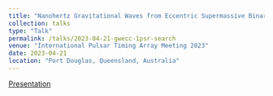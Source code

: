 ```yaml
---
title: "Nanohertz Gravitational Waves from Eccentric Supermassive Binaries: A Pilot Single-Pulsar Search"
collection: talks
type: "Talk"
permalink: /talks/2023-04-21-gwecc-1psr-search
venue: "International Pulsar Timing Array Meeting 2023"
date: 2023-04-21
location: "Port Douglas, Queensland, Australia"
---
```


[Presentation](http://dx.doi.org/10.13140/RG.2.2.28800.81928)
